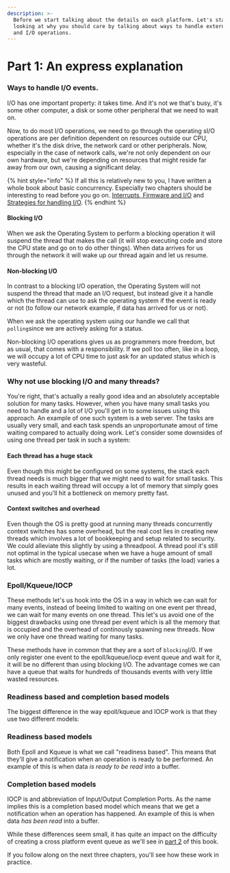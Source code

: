 ```yaml
---
description: >-
  Before we start talking about the details on each platform. Let's start by
  looking at why you should care by talking about ways to handle external events
  and I/O operations.
---
```


# Part 1: An express explanation

### Ways to handle I/O events.

I/O has one important property: it takes time. And it's not we that's busy, it's some other computer, a disk or some other peripheral that we need to wait on.

Now, to do most I/O operations, we need to go through the operating sI/O operations are per definition dependent on resources outside our CPU, whether it's the disk drive, the network card or other peripherals. Now, especially in the case of network calls, we're not only dependent on our own hardware, but we're depending on resources that might reside far away from our own, causing a significant delay. 

{% hint style="info" %}
If all this is relatively new to you, I have written a whole book about basic concurrency. Especially two chapters should be interesting to read before you go on. [Interrupts, Firmware and I/O](https://cfsamson.github.io/book-exploring-async-basics/4_interrupts_firmware_io.html) and [Strategies for handling I/O](https://cfsamson.github.io/book-exploring-async-basics/5_strategies_for_handling_io.html).
{% endhint %}

#### Blocking I/O

When we ask the Operating System to perform a blocking operation it will suspend the thread that makes the call \(it will stop executing code and store the CPU state and go on to do other things\). When data arrives for us through the network it will wake up our thread again and let us resume. 

#### Non-blocking I/O

In contrast to a blocking I/O operation, the Operating System will not suspend the thread that made an I/O request, but instead give it a handle which the thread can use to ask the operating system if the event is ready or not \(to follow our network example, if data has arrived for us or not\).

When we ask the operating system using our handle we call that `polling`since we are actively asking for a status.

Non-blocking I/O operations gives us as programmers more freedom, but as usual, that comes with a responsibility. If we poll too often, like in a loop, we will occupy a lot of CPU time to just ask for an updated status which is very wasteful. 

### Why not use blocking I/O and many threads?

You're right, that's actually a really good idea and an absolutely acceptable solution for many tasks. However, when you have many small tasks you need to handle and a lot of I/O you'll get in to some issues using this approach. An example of one such system is a web server. The tasks are usually very small,  and each task spends an unproportunate amout of time waiting compared to actually doing work. Let's consider some downsides of using one thread per task in such a system:

#### Each thread has a huge stack

Even though this might be configured on some systems, the stack each thread needs is much bigger that we might need to wait for small tasks. This results in each waiting thread will occupy a lot of memory that simply goes unused and you'll hit a bottleneck on memory pretty fast.

#### Context switches and overhead

Even though the OS is pretty good at running many threads concurrently context switches has some overhead, but the real cost lies in creating new threads which involves a lot of bookkeeping and setup related to security. We could alleviate this slightly by using a threadpool. A thread pool it's still not optimal in the typical usecase when we have a huge amount of small tasks which are mostly waiting, or if the number of tasks \(the load\) varies a lot.

### Epoll/Kqueue/IOCP

These methods let's us hook into the OS in a way in which we can wait for many events, instead of beeing limited to waiting on one event per thread, we can wait for many events on one thread. This let's us avoid one of the biggest drawbacks using one thread per event which is all the memory that is occupied and the overhead of continously spawning new threads. Now we only have one thread waiting for many tasks.

These methods have in common that they are a sort of `blocking`I/0. If we only register one event to the epoll/kqueue/iocp event queue and wait for it, it will be no different than using blocking I/O. The advantage comes we can have a queue that waits for hundreds of thousands events with very little wasted resources.

### Readiness based and completion based models

The biggest difference in the way epoll/kqueue and IOCP work is that they use two different models:

### Readiness based models

Both Epoll and Kqueue is what we call "readiness based". This means that they'll give a notification when an operation is ready to be performed. An example of this is when data _is ready to be read_ into a buffer.

### Completion based models

IOCP is and abbreviation of Input/Output Completion Ports. As the name implies this is a completion based model which means that we get a notification when an operation has happened. An example of this is when data _has been read_ into a buffer.

While these differences seem small, it has quite an impact on the difficulty of creating a cross platform event queue as we'll see in [part 2](../the-recipie-for-an-eventqueue/) of this book. 

If you follow along on the next three chapters, you'll see how these work in practice.

